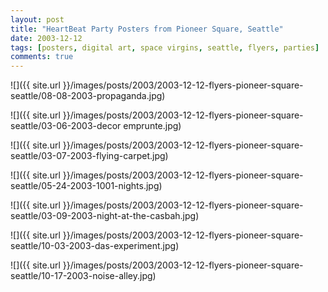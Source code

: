 ```yaml
---
layout: post
title: "HeartBeat Party Posters from Pioneer Square, Seattle"
date: 2003-12-12
tags: [posters, digital art, space virgins, seattle, flyers, parties]
comments: true
---
```

![]({{ site.url }}/images/posts/2003/2003-12-12-flyers-pioneer-square-seattle/08-08-2003-propaganda.jpg)

![]({{ site.url }}/images/posts/2003/2003-12-12-flyers-pioneer-square-seattle/03-06-2003-decor emprunte.jpg)

![]({{ site.url }}/images/posts/2003/2003-12-12-flyers-pioneer-square-seattle/03-07-2003-flying-carpet.jpg)

![]({{ site.url }}/images/posts/2003/2003-12-12-flyers-pioneer-square-seattle/05-24-2003-1001-nights.jpg)

![]({{ site.url }}/images/posts/2003/2003-12-12-flyers-pioneer-square-seattle/03-09-2003-night-at-the-casbah.jpg)

![]({{ site.url }}/images/posts/2003/2003-12-12-flyers-pioneer-square-seattle/10-03-2003-das-experiment.jpg)

![]({{ site.url }}/images/posts/2003/2003-12-12-flyers-pioneer-square-seattle/10-17-2003-noise-alley.jpg)

